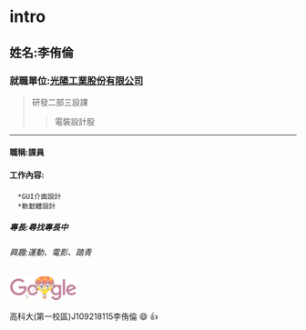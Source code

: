 # intro

## 姓名:李侑倫

### 就職單位:[光陽工業股份有限公司](https://tw.yahoo.com/)
>研發二部三設課
>>電裝設計股
***
#### 職稱:課員
#### 工作內容:
      *GUI介面設計
      *軟韌體設計
      
##### 專長:尋找專長中

###### 興趣:運動、電影、踏青

![google](google.png "google")

高科大(第一校區)J109218115李侑倫 :smile: :+1:

